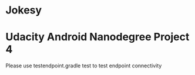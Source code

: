 # Jokesy
# Udacity Android Nanodegree Project 4
Please use testendpoint.gradle test to test endpoint connectivity

